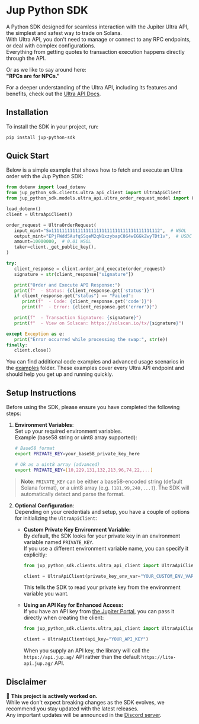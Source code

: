 # **Jup Python SDK**

A Python SDK designed for seamless interaction with the Jupiter Ultra API, the simplest and safest way to trade on Solana.<br>
With Ultra API, you don't need to manage or connect to any RPC endpoints, or deal with complex configurations.<br>
Everything from getting quotes to transaction execution happens directly through the API.<br>

Or as we like to say around here:<br>
**"RPCs are for NPCs."**

For a deeper understanding of the Ultra API, including its features and benefits, check out the [Ultra API Docs](https://dev.jup.ag/docs/ultra-api/).

## **Installation**

To install the SDK in your project, run:
```sh
pip install jup-python-sdk
```
## **Quick Start**

Below is a simple example that shows how to fetch and execute an Ultra order with the Jup Python SDK:
```python
from dotenv import load_dotenv
from jup_python_sdk.clients.ultra_api_client import UltraApiClient
from jup_python_sdk.models.ultra_api.ultra_order_request_model import UltraOrderRequest

load_dotenv()
client = UltraApiClient()

order_request = UltraOrderRequest(
   input_mint="So11111111111111111111111111111111111111112",  # WSOL
   output_mint="EPjFWdd5AufqSSqeM2qN1xzybapC8G4wEGGkZwyTDt1v",  # USDC
   amount=10000000,  # 0.01 WSOL
   taker=client._get_public_key(),
)

try:
   client_response = client.order_and_execute(order_request)
   signature = str(client_response["signature"])

   print("Order and Execute API Response:")
   print(f"  - Status: {client_response.get('status')}")
   if client_response.get("status") == "Failed":
      print(f"  - Code: {client_response.get('code')}")
      print(f"  - Error: {client_response.get('error')}")

   print(f"  - Transaction Signature: {signature}")
   print(f"  - View on Solscan: https://solscan.io/tx/{signature}")

except Exception as e:
   print("Error occurred while processing the swap:", str(e))
finally:
   client.close()
```

You can find additional code examples and advanced usage scenarios in the [examples](./examples) folder.
These examples cover every Ultra API endpoint and should help you get up and running quickly.

## **Setup Instructions**

Before using the SDK, please ensure you have completed the following steps:

1. **Environment Variables**:  
   Set up your required environment variables.  
   Example (base58 string or uint8 array supported):
   ```sh
   # Base58 format
   export PRIVATE_KEY=your_base58_private_key_here

   # OR as a uint8 array (advanced)
   export PRIVATE_KEY=[10,229,131,132,213,96,74,22,...]
   ```
   
> **Note**: `PRIVATE_KEY` can be either a base58-encoded string (default Solana format), or a uint8 array (e.g. `[181,99,240,...]`). The SDK will automatically detect and parse the format.

2. **Optional Configuration**:  
   Depending on your credentials and setup, you have a couple of options for initializing the `UltraApiClient`:

   - **Custom Private Key Environment Variable:**  
     By default, the SDK looks for your private key in an environment variable named `PRIVATE_KEY`.  
     If you use a different environment variable name, you can specify it explicitly:
     ```python
     from jup_python_sdk.clients.ultra_api_client import UltraApiClient

     client = UltraApiClient(private_key_env_var="YOUR_CUSTOM_ENV_VAR")
     ```
     This tells the SDK to read your private key from the environment variable you want.

   - **Using an API Key for Enhanced Access:**  
     If you have an API key from [the Jupiter Portal](https://portal.jup.ag/onboard), you can pass it directly when creating the client:
     ```python
     from jup_python_sdk.clients.ultra_api_client import UltraApiClient

     client = UltraApiClient(api_key="YOUR_API_KEY")
     ```
     When you supply an API key, the library will call the `https://api.jup.ag/` API rather than the default `https://lite-api.jup.ag/` API.

## **Disclaimer**

🚨 **This project is actively worked on.**  
While we don't expect breaking changes as the SDK evolves, we recommend you stay updated with the latest releases.  
Any important updates will be announced in the [Discord server](https://discord.gg/jup).